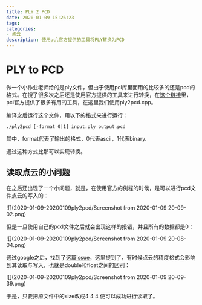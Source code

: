 ```yaml
---
title: PLY 2 PCD
date: 2020-01-09 15:26:23
tags: 
categories: 
- 点云
description: 使用pcl官方提供的工具将PLY转换为PCD
---
```


# PLY to PCD

做一个小作业老师给的是ply文件，但由于使用pcl库里面用的比较多的还是pcd的格式。在搜了很多次之后还是使用官方提供的工具来进行转换，在[这个链接](https://github.com/PointCloudLibrary/pcl/tree/master/tools)里，pcl官方提供了很多有用的工具，在这里我们使用ply2pcd.cpp。

编译之后运行这个文件，用以下的格式来进行运行：

```shell
./ply2pcd [-format 0|1] input.ply output.pcd
```

其中，format代表了输出的格式，0代表ascii，1代表binary.

通过这种方式比那可以实现转换。

## 读取点云的小问题

在之后还出现了一个小问题，就是，在使用官方的例程的时候，是可以进行pcd文件点云的写入的：

![](2020-01-09-20200109ply2pcd/Screenshot from 2020-01-09 20-09-02.png)



但是一旦使用自己的pcd文件之后就会出现这样的报错，并且所有的数据都是0：

![](2020-01-09-20200109ply2pcd/Screenshot from 2020-01-09 20-08-04.png)



通过google之后，找到了[这篇issue](https://github.com/PointCloudLibrary/pcl/issues/1953)，这里提到了，有时候点云的精度格式会影响到其读取与写入，也就是double和float之间的区别：

![](2020-01-09-20200109ply2pcd/Screenshot from 2020-01-09 20-09-39.png)

于是，只要把原文件中的size改成4 4 4 便可以成功进行读取了。


